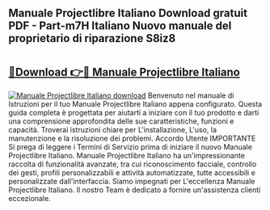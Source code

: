 ## Manuale Projectlibre Italiano Download gratuit PDF - Part-m7H Italiano Nuovo manuale del proprietario di riparazione S8iz8

# <h2><a href="http://dfet0zx.blite.top/?on=Manuale+Projectlibre+Italiano">🔗Download 👉🔴 Manuale Projectlibre Italiano</a></h2>

[![Manuale Projectlibre Italiano download](https://i.imgur.com/lujVjoI.png)](http://dfet0zx.blite.top/?on=Manuale+Projectlibre+Italiano)
Benvenuto nel manuale di Istruzioni per il tuo Manuale Projectlibre Italiano appena configurato. Questa guida completa è progettata per aiutarti a iniziare con il tuo prodotto e darti una comprensione approfondita delle sue caratteristiche, funzioni e capacità. Troverai istruzioni chiare per L'installazione, L'uso, la manutenzione e la risoluzione dei problemi. Accordo Utente IMPORTANTE Si prega di leggere i Termini di Servizio prima di iniziare il nuovo Manuale Projectlibre Italiano. Manuale Projectlibre Italiano ha un'impressionante raccolta di funzionalità avanzate, tra cui riconoscimento facciale, controllo dei gesti, profili personalizzabili e attività automatizzate, tutte accessibili e personalizzate dall'interfaccia. Siamo impegnati per L'eccellenza Manuale Projectlibre Italiano. Il nostro Team è dedicato a fornire un'assistenza clienti eccezionale.
